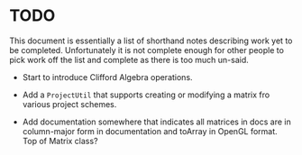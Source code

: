 # TODO

This document is essentially a list of shorthand notes describing work yet to be completed.
Unfortunately it is not complete enough for other people to pick work off the list and
complete as there is too much un-said.

* Start to introduce Clifford Algebra operations.

* Add a `ProjectUtil` that supports creating or modifying a matrix fro various project schemes.

* Add documentation somewhere that indicates all matrices in docs are in column-major form in documentation and toArray in OpenGL format. Top of Matrix class?
